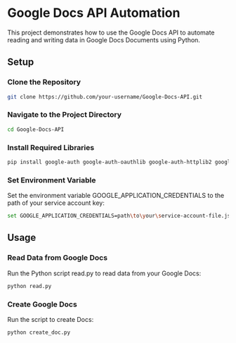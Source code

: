 # Google Docs API Automation

This project demonstrates how to use the Google Docs API to automate reading and writing data in Google Docs Documents using Python.

## Setup

### Clone the Repository

```bash
git clone https://github.com/your-username/Google-Docs-API.git
```

### Navigate to the Project Directory

```bash
cd Google-Docs-API
```

### Install Required Libraries

```bash
pip install google-auth google-auth-oauthlib google-auth-httplib2 google-api-python-client
```

### Set Environment Variable
Set the environment variable GOOGLE_APPLICATION_CREDENTIALS to the path of your service account key:

```bash
set GOOGLE_APPLICATION_CREDENTIALS=path\to\your\service-account-file.json
```

## Usage

### Read Data from Google Docs
Run the Python script read.py to read data from your Google Docs:

```bash
python read.py
```

### Create Google Docs
Run the script to create Docs:

```bash
python create_doc.py
```
